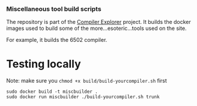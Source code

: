 ### Miscellaneous tool build scripts

The repository is part of the [Compiler Explorer](https://godbolt.org/) project. It builds
the docker images used to build some of the more...esoteric...tools used on the site.

For example, it builds the 6502 compiler.

# Testing locally

Note: make sure you `chmod +x build/build-yourcompiler.sh` first

```
sudo docker build -t miscbuilder .
sudo docker run miscbuilder ./build-yourcompiler.sh trunk
```
